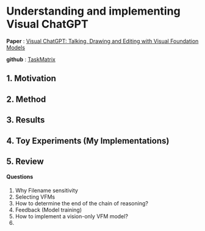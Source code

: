 # Understanding and implementing Visual ChatGPT 



**Paper** : [Visual ChatGPT: Talking, Drawing and Editing with Visual Foundation Models](https://arxiv.org/abs/2303.04671)


**github** : [TaskMatrix](https://github.com/microsoft/TaskMatrix)

## 1. Motivation

## 2. Method

## 3. Results

## 4. Toy Experiments (My Implementations) 

## 5. Review
#### Questions
1. Why Filename sensitivity
2. Selecting VFMs
3. How to determine the end of the chain of reasoning?
4. Feedback (Model training)
5. How to implement a vision-only VFM model?
6. 
